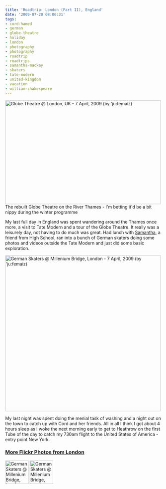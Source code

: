 ```yaml
---
title: 'Roadtrip: London (Part II), England'
date: '2009-07-20 08:00:31'
tags:
- cord-hamed
- german
- globe-theatre
- holiday
- london
- photography
- photography
- roadtrip
- roadtrips
- samantha-mackay
- skaters
- tate-modern
- united-kingdom
- vacation
- william-shakespeare
---
```


<div class="image"><a href="http://www.flickr.com/photos/jufemaiz/3454035894/" title="Globe Theatre @ London, UK - 7 April, 2009 (by 'ju:femaiz)"><img src="http://farm4.static.flickr.com/3600/3454035894_be6cbd10c9.jpg" title="Globe Theatre @ London, UK - 7 April, 2009 (by 'ju:femaiz)" alt="Globe Theatre @ London, UK - 7 April, 2009 (by 'ju:femaiz)" width="500" height="333" /></a></div>
<div class="caption">The rebuilt Globe Theatre on the River Thames - I'm betting it'd be a bit nippy during the winter programme</div>

My last full day in England was spent wandering around the Thames once more, a visit to Tate Modern and a tour of the Globe Theatre. It really was a leisurely day, not having to do much was great. Had lunch with <a href="http://www.flickr.com/photos/machhapuchhre/">Samantha</a>, a friend from High School, ran into a bunch of German skaters doing some photos and videos outside the Tate Modern and just did some basic exploration.

<!--more-->

<div class="image"><a href="http://www.flickr.com/photos/jufemaiz/3453227165/" title="German Skaters @ Millenium Bridge, London - 7 April, 2009 (by 'ju:femaiz)"><img src="http://farm4.static.flickr.com/3643/3453227165_42fbe90dfc.jpg" title="German Skaters @ Millenium Bridge, London - 7 April, 2009 (by 'ju:femaiz)" alt="German Skaters @ Millenium Bridge, London - 7 April, 2009 (by 'ju:femaiz)" width="500" height="500" /></a></div>

My last night was spent doing the menial task of washing and a night out on the town to catch up with Cord and her friends. All in all I think I got about 4 hours sleep as I woke the next morning early to get to Heathrow on the first Tube of the day to catch my 730am flight to the United States of America - entry point New York.

<h3><a href="http://www.flickr.com/photos/jufemaiz/tags/london/">More Flickr Photos from London</a></h3>

<div class="images"><a href="/photos/jufemaiz/3453227165/in/datetaken/" title="German Skaters @ Millenium Bridge, London - 7 April, 2009"><img src="http://farm4.static.flickr.com/3643/3453227165_42fbe90dfc_s.jpg" width="75" height="75" alt="German Skaters @ Millenium Bridge, London - 7 April, 2009"  class="pc_img" /></a> <a href="/photos/jufemaiz/3453224217/in/datetaken/" title="German Skaters @ Millenium Bridge, London - 7 April, 2009"><img src="http://farm4.static.flickr.com/3319/3453224217_4567cb0221_s.jpg" width="75" height="75" alt="German Skaters @ Millenium Bridge, London - 7 April, 2009"  class="pc_img" /></a>
</div>
